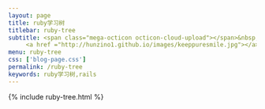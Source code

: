 ```yaml
---
layout: page
title: ruby学习树
titlebar: ruby-tree
subtitle: <span class="mega-octicon octicon-cloud-upload"></span>&nbsp;&nbsp;
     <a href ="http://hunzino1.github.io/images/keeppuresmile.jpg"></a>
menu: ruby-tree
css: ['blog-page.css']
permalink: /ruby-tree
keywords: ruby学习树,rails
---
```

{% include ruby-tree.html %}
